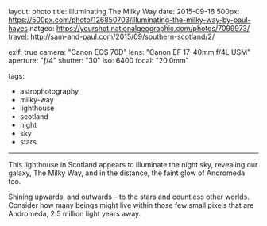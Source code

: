 layout: photo
title: Illuminating The Milky Way
date: 2015-09-16
500px: https://500px.com/photo/126850703/illuminating-the-milky-way-by-paul-hayes
natgeo: https://yourshot.nationalgeographic.com/photos/7099973/
travel: http://sam-and-paul.com/2015/09/southern-scotland/2/

exif: true
camera: "Canon EOS 70D"
lens: "Canon EF 17-40mm f/4L USM"
aperture: "ƒ/4"
shutter: "30"
iso: 6400
focal: "20.0mm"

tags:
  - astrophotography
  - milky-way
  - lighthouse
  - scotland
  - night
  - sky
  - stars
---

This lighthouse in Scotland appears to illuminate the night sky, revealing our galaxy, The Milky Way, and in the distance, the faint glow of Andromeda too.

Shining upwards, and outwards – to the stars and countless other worlds. Consider how many beings might live within those few small pixels that are Andromeda, 2.5 million light years away.

